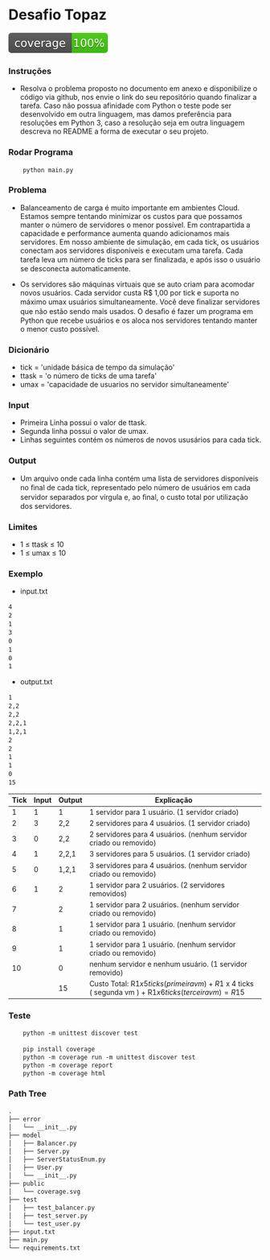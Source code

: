 # Desafio Topaz

[![Coverage](https://raw.githubusercontent.com/MatheusVp2/Desafio-Topaz/1c2443099fcb3c9965e4bd67e79dac101ddb28aa/public/coverage.svg)](https://github.com/MatheusVp2/Desafio-Topaz)

### Instruções
- Resolva o problema proposto no documento em anexo e disponibilize o código via github, nos envie o link do seu repositório quando finalizar a tarefa. Caso não possua afinidade com Python o teste pode ser desenvolvido em outra linguagem, mas damos preferência para resoluções em Python 3, caso a resolução seja em outra linguagem descreva no README a forma de executar o seu projeto.

### Rodar Programa
```shel
    python main.py
```

### Problema
- Balanceamento de carga é muito importante em ambientes Cloud. 
Estamos sempre tentando minimizar os custos para que possamos manter o número de servidores o menor possível. 
Em contrapartida a capacidade e performance aumenta quando adicionamos mais servidores. 
Em nosso ambiente de simulação, em cada tick, os usuários conectam aos servidores disponíveis e executam uma tarefa. 
Cada tarefa leva um número de ticks para ser ﬁnalizada, e após isso o usuário se desconecta automaticamente.

- Os servidores são máquinas virtuais que se auto criam para acomodar novos usuários. 
Cada servidor custa R$ 1,00 por tick e suporta no máximo umax usuários simultaneamente. 
Você deve ﬁnalizar servidores que não estão sendo mais usados.
O desaﬁo é fazer um programa em Python que recebe usuários e os aloca nos servidores tentando manter o menor custo possível.

### Dicionário
- tick = 'unidade básica de tempo da simulação'
- ttask = 'o número de ticks de uma tarefa'
- umax = 'capacidade de usuarios no servidor simultaneamente'

### Input
- Primeira Linha possui o valor de ttask.
- Segunda linha possui o valor de umax.
- Linhas seguintes contém os números de novos ususários para cada tick.

### Output
- Um arquivo onde cada linha contém uma lista de servidores disponíveis no ﬁnal de cada tick, representado pelo número de usuários em cada servidor separados por vírgula e, ao ﬁnal, o custo total por utilização dos servidores.

### Limites
- 1 ≤ ttask ≤ 10
- 1 ≤ umax ≤ 10

### Exemplo 

- input.txt
```txt
4
2
1
3
0
1
0
1
```
- output.txt
```txt
1
2,2
2,2
2,2,1
1,2,1
2
2
1
1
0
15
```

| Tick | Input | Output | Explicação                                                         |
|------|-------|--------|--------------------------------------------------------------------|
| 1    | 1     | 1      | 1 servidor para 1 usuário. (1 servidor criado)                     |
| 2    | 3     | 2,2    | 2 servidores para 4 usuários. (1 servidor criado)                  |
| 3    | 0     | 2,2    | 2 servidores para 4 usuários. (nenhum servidor criado ou removido) |
| 4    | 1     | 2,2,1  | 3 servidores para 5 usuários. (1 servidor criado)                  |
| 5    | 0     | 1,2,1  | 3 servidores para 4 usuários. (nenhum servidor criado ou removido) |
| 6    | 1     | 2      | 1 servidor para 2 usuários. (2 servidores removidos)               |
| 7    |       | 2      | 1 servidor para 2 usuários. (nenhum servidor criado ou removido)   |
| 8    |       | 1      | 1 servidor para 1 usuário. (nenhum servidor criado ou removido)    |
| 9    |       | 1      | 1 servidor para 1 usuário. (nenhum servidor criado ou removido)    |
| 10   |       | 0      | nenhum servidor e nenhum usuário. (1 servidor removido)            |
|      |       | 15     | Custo Total: R$1 x 5 ticks ( primeira vm ) + R$1 x 4 ticks ( segunda vm ) + R$1 x 6 ticks ( terceira vm ) = R$15     |


### Teste
```shel
    python -m unittest discover test
    
    pip install coverage
    python -m coverage run -m unittest discover test
    python -m coverage report
    python -m coverage html
```

### Path Tree
```
.
├── error
│   └── __init__.py
├── model
│   ├── Balancer.py
│   ├── Server.py
│   ├── ServerStatusEnum.py
│   ├── User.py
│   └── __init__.py
├── public
│   └── coverage.svg
├── test
│   ├── test_balancer.py
│   ├── test_server.py
│   └── test_user.py
├── input.txt
├── main.py
└── requirements.txt
```
